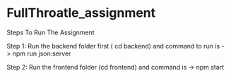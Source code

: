 # FullThroatle_assignment

Steps To Run The Assignment

Step 1: Run the backend folder first ( cd backend) and command to run is  - > npm run json:server

Step 2: Run the frontend folder (cd frontend) and command is -> npm start

